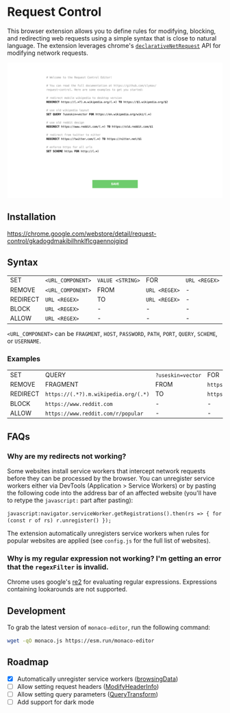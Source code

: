 # Request Control

This browser extension allows you to define rules for modifying, blocking, and redirecting web requests using a simple syntax that is close to natural language. The extension leverages chrome's [`declarativeNetRequest`](https://developer.chrome.com/docs/extensions/reference/declarativeNetRequest) API for modifying network requests.

![](screenshot.png)

## Installation

https://chrome.google.com/webstore/detail/request-control/gkadogdmakibilhnklflcgaennojgipd

## Syntax

<table>
    <tr>
        <td>SET</td>
        <td><code>&lt;URL_COMPONENT&gt;</code></td>
        <td><code>VALUE &lt;STRING&gt;</code></td>
        <td>FOR</td>
        <td><code>URL &lt;REGEX&gt;</code></td>
    </tr>
    <tr>
        <td>REMOVE</td>
        <td><code>&lt;URL_COMPONENT&gt;</code></td>
        <td>FROM</td>
        <td><code>URL &lt;REGEX&gt;</code></td>
        <td>-</td>
    </tr>
    <tr>
        <td>REDIRECT</td>
        <td><code>URL &lt;REGEX&gt;</code></td>
        <td>TO</td>
        <td><code>URL &lt;REGEX&gt;</code></td>
        <td>-</td>
    </tr>
    <tr>
        <td>BLOCK</td>
        <td><code>URL &lt;REGEX&gt;</code></td>
        <td>-</td>
        <td>-</td>
        <td>-</td>
    </tr>
    <tr>
        <td>ALLOW</td>
        <td><code>URL &lt;REGEX&gt;</code></td>
        <td>-</td>
        <td>-</td>
        <td>-</td>
    </tr>
</table>

`<URL_COMPONENT>` can be `FRAGMENT`, `HOST`, `PASSWORD`, `PATH`, `PORT`, `QUERY`, `SCHEME`, or `USERNAME`.

### Examples

<table>
    <tr>
        <td>SET</td>
        <td>QUERY</td>
        <td><code>?&#8288;useskin=vector</code></td>
        <td>FOR</td>
        <td><code>https://en.wikipedia.org/wiki/(.*)</code></td>
    </tr>
    <tr>
        <td>REMOVE</td>
        <td>FRAGMENT</td>
        <td>FROM</td>
        <td><code>https://en.wikipedia.org/wiki/URL#Syntax</code></td>
        <td>-</td>
    </tr>
    <tr>
        <td>REDIRECT</td>
        <td><code>https://(.*?).m.wikipedia.org/(.*)</code></td>
        <td>TO</td>
        <td><code>https://$1.wikipedia.org/$2</code></td>
        <td>-</td>
    </tr>
    <tr>
        <td>BLOCK</td>
        <td><code>https://www.reddit.com</code></td>
        <td>-</td>
        <td>-</td>
        <td>-</td>
    </tr>
    <tr>
        <td>ALLOW</td>
        <td><code>https://www.reddit.com/r/popular</code></td>
        <td>-</td>
        <td>-</td>
        <td>-</td>
    </tr>
</table>

## FAQs

### Why are my redirects not working?

Some websites install service workers that intercept network requests before they can be processed by the browser. You can unregister service workers either via DevTools (Application > Service Workers) or by pasting the following code into the address bar of an affected website (you'll have to retype the `javascript:` part after pasting):

```
javascript:navigator.serviceWorker.getRegistrations().then(rs => { for (const r of rs) r.unregister() });
```

The extension automatically unregisters service workers when rules for popular websites are applied (see `config.js` for the full list of websites).

### Why is my regular expression not working? I'm getting an error that the `regexFilter` is invalid.

Chrome uses google's [re2](https://github.com/google/re2/wiki/Syntax) for evaluating regular expressions. Expressions containing lookarounds are not supported.

## Development

To grab the latest version of `monaco-editor`, run the following command:

```sh
wget -qO monaco.js https://esm.run/monaco-editor
```

## Roadmap

- [X] Automatically unregister service workers ([browsingData](https://developer.chrome.com/docs/extensions/reference/browsingData))
- [ ] Allow setting request headers ([ModifyHeaderInfo](https://developer.chrome.com/docs/extensions/reference/declarativeNetRequest/#type-ModifyHeaderInfo))
- [ ] Allow setting query parameters ([QueryTransform](https://developer.chrome.com/docs/extensions/reference/declarativeNetRequest/#type-QueryTransform))
- [ ] Add support for dark mode

